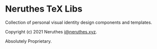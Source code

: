 # Neruthes TeX Libs

Collection of personal visual identity design components and templates.

Copyright (c) 2021 Neruthes <i@neruthes.xyz>.

Absolutely Proprietary.